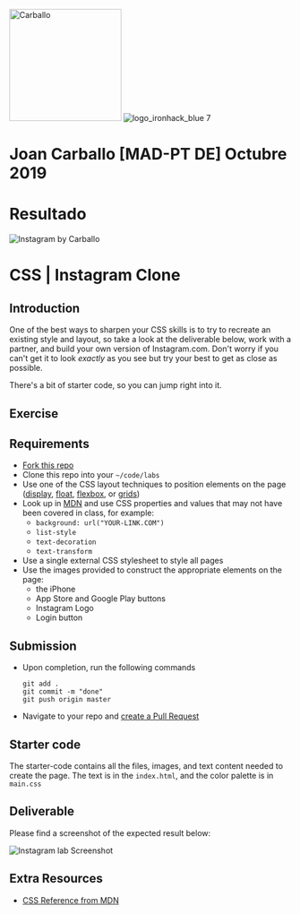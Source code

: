 <img src="https://avatars1.githubusercontent.com/u/45364181?s=460&v=4" alt="Carballo" width="200" height="200"> ![logo_ironhack_blue 7](https://user-images.githubusercontent.com/23629340/40541063-a07a0a8a-601a-11e8-91b5-2f13e4e6b441.png)
# Joan Carballo [MAD-PT DE] Octubre 2019

# Resultado

![Instagram by Carballo](https://github.com/joancarballo/lab-css-instagram-clone/blob/master/resultado-carballo.png)

# CSS | Instagram Clone

## Introduction

One of the best ways to sharpen your CSS skills is to try to recreate an existing style and layout, so take a look at the deliverable below, work with a partner, and build your own version of Instagram.com.  Don't worry if you can't get it to look _exactly_ as you see but try your best to get as close as possible.

There's a bit of starter code, so you can jump right into it.

## Exercise

## Requirements

- [Fork this repo](https://guides.github.com/activities/forking/)
- Clone this repo into your `~/code/labs`
- Use one of the CSS layout techniques to position elements on the page ([display](https://developer.mozilla.org/en-US/docs/Web/CSS/display), [float](https://developer.mozilla.org/en-US/docs/Web/CSS/float), [flexbox](https://developer.mozilla.org/en-US/docs/Learn/CSS/CSS_layout/Flexbox), or [grids](https://developer.mozilla.org/en-US/docs/Learn/CSS/CSS_layout/Grids))
- Look up in [MDN](https://developer.mozilla.org/en/) and use CSS properties and values that may not have been covered in class, for example:
  - `background: url("YOUR-LINK.COM")`
  - `list-style`
  - `text-decoration`
  - `text-transform`
- Use a single external CSS stylesheet to style all pages
- Use the images provided to construct the appropriate elements on the page:
  - the iPhone
  - App Store and Google Play buttons
  - Instagram Logo
  - Login button

## Submission

- Upon completion, run the following commands

  ```
  git add .
  git commit -m "done"
  git push origin master
  ```

- Navigate to your repo and [create a Pull Request](https://help.github.com/articles/creating-a-pull-request/)


## Starter code

The starter-code contains all the files, images, and text content needed to create the page. The text is in the `index.html`, and the color palette is in `main.css`

## Deliverable

Please find a screenshot of the expected result below:

![Instagram lab Screenshot](https://i.imgur.com/DQ9fk1u.png)

## Extra Resources

- [CSS Reference from MDN](https://developer.mozilla.org/en-US/docs/Web/CSS)
